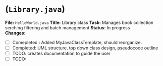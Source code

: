 # (`Library.java`)
**File:** `HelloWorld.java`
**Title:** Library class
**Task:**  Manages book collection serching filtering and batch management
**Status:** In progress   
**Changes:**  
- [ ] Comepleted : Added MyJavaClassTemplate, should reorganize.
- [ ] Completed: UML structure, top down class design, pseudocode outline  
- [ ] TODO: creates documentation to guide the user 
- [ ] TODO: 
